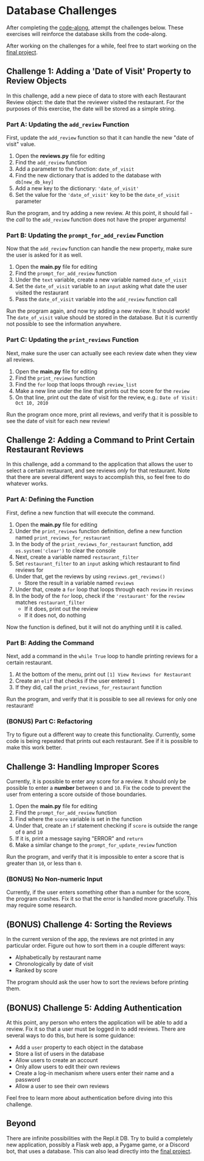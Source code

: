 # Database Challenges
After completing the [code-along](RestaurantReviewCodeAlong.md), attempt the challenges below. These exercises will reinforce the database skills from the code-along.

After working on the challenges for a while, feel free to start working on the [final project](../FinalProject/StudentDesc.md).

## Challenge 1: Adding a 'Date of Visit' Property to Review Objects
In this challenge, add a new piece of data to store with each Restaurant Review object: the date that the reviewer visited the restaurant. For the purposes of this exercise, the date will be stored as a simple string.

### Part A: Updating the `add_review` Function
First, update the `add_review` function so that it can handle the new "date of visit" value.

1. Open the **reviews.py** file for editing
1. Find the `add_review` function
1. Add a parameter to the function: `date_of_visit`
1. Find the new dictionary that is added to the database with `db[new_db_key]`
1. Add a new key to the dictionary: `'date_of_visit'`
1. Set the value for the `'date_of_visit'` key to be the `date_of_visit` parameter

Run the program, and try adding a new review. At this point, it should fail - the _call_ to the `add_review` function does not have the proper arguments!

### Part B: Updating the `prompt_for_add_review` Function
Now that the `add_review` function can handle the new property, make sure the user is asked for it as well.

1. Open the **main.py** file for editing
1. Find the `prompt_for_add_review` function
1. Under the `text` variable, create a new variable named `date_of_visit`
1. Set the `date_of_visit` variable to an `input` asking what date the user visited the restaurant
1. Pass the `date_of_visit` variable into the `add_review` function call

Run the program again, and now try adding a new review. It should work! The `date_of_visit` value should be stored in the database. But it is currently not possible to see the information anywhere.

### Part C: Updating the `print_reviews` Function
Next, make sure the user can actually see each review date when they view all reviews.

1. Open the **main.py** file for editing
1. Find the `print_reviews` function
1. Find the `for` loop that loops through `review_list`
1. Make a new line under the line that prints out the score for the `review`
1. On that line, print out the date of visit for the review, e.g.: `Date of Visit: Oct 10, 2010`

Run the program once more, print all reviews, and verify that it is possible to see the date of visit for each new review!

## Challenge 2: Adding a Command to Print Certain Restaurant Reviews
In this challenge, add a command to the application that allows the user to select a certain restaurant, and see reviews _only_ for that restaurant. Note that there are several different ways to accomplish this, so feel free to do whatever works.

### Part A: Defining the Function
First, define a new function that will execute the command.

1. Open the **main.py** file for editing
1. Under the `print_reviews` function definition, define a new function named `print_reviews_for_restaurant`
1. In the body of the `print_reviews_for_restaurant` function, add `os.system('clear')` to clear the console
1. Next, create a variable named `restaurant_filter`
1. Set `restaurant_filter` to an `input` asking which restaurant to find reviews for
1. Under that, get the reviews by using `reviews.get_reviews()`
    - Store the result in a variable named `reviews`
1. Under that, create a `for` loop that loops through each `review` in `reviews`
1. In the body of the `for` loop, check if the `'restaurant'` for the `review` matches `restaurant_filter`
    - If it does, print out the review
    - If it does not, do nothing

Now the function is defined, but it will not do anything until it is called.

### Part B: Adding the Command
Next, add a command in the `while True` loop to handle printing reviews for a certain restaurant.

1. At the bottom of the menu, print out `[1] View Reviews for Restaurant`
1. Create an `elif` that checks if the user entered `1`
1. If they did, call the `print_reviews_for_restaurant` function

Run the program, and verify that it is possible to see all reviews for only one restaurant!

### (BONUS) Part C: Refactoring
Try to figure out a different way to create this functionality. Currently, some code is being repeated that prints out each restaurant. See if it is possible to make this work better.

## Challenge 3: Handling Improper Scores
Currently, it is possible to enter any score for a review. It should only be possible to enter a **number** between `0` and `10`. Fix the code to prevent the user from entering a score outside of those boundaries.

1. Open the **main.py** file for editing
1. Find the `prompt_for_add_review` function
1. Find where the `score` variable is set in the function
1. Under that, create an `if` statement checking if `score` is outside the range of `0` and `10`
1. If it is, print a message saying "ERROR" and `return`
1. Make a similar change to the `prompt_for_update_review` function

Run the program, and verify that it is impossible to enter a score that is greater than `10`, or less than `0`.

### (BONUS) No Non-numeric Input
Currently, if the user enters something other than a number for the score, the program crashes. Fix it so that the error is handled more gracefully. This may require some research.

## (BONUS) Challenge 4: Sorting the Reviews
In the current version of the app, the reviews are not printed in any particular order. Figure out how to sort them in a couple different ways:

- Alphabetically by restaurant name
- Chronologically by date of visit
- Ranked by score

The program should ask the user how to sort the reviews before printing them.

## (BONUS) Challenge 5: Adding Authentication
At this point, any person who enters the application will be able to add a review. Fix it so that a user must be logged in to add reviews. There are several ways to do this, but here is some guidance:

- Add a `user` property to each object in the database
- Store a list of users in the database
- Allow users to create an account
- Only allow users to edit their own reviews
- Create a log-in mechanism where users enter their name and a password
- Allow a user to see their own reviews

Feel free to learn more about authentication before diving into this challenge.

## Beyond
There are infinite possibilities with the Repl.it DB. Try to build a completely new application, possibly a Flask web app, a Pygame game, or a Discord bot, that uses a database. This can also lead directly into the [final project](../FinalProject/StudentDesc.md).